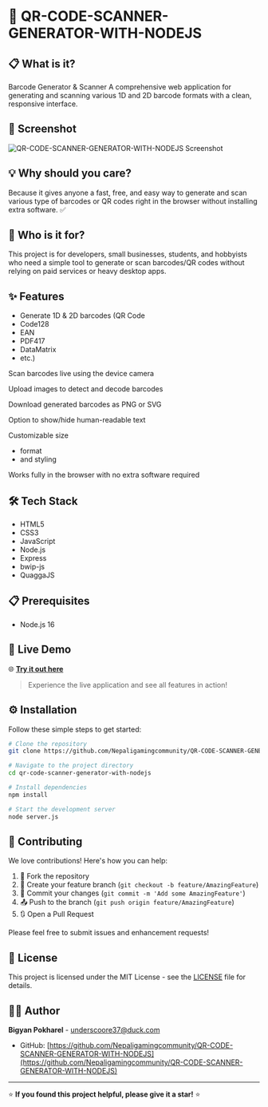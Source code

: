 # 📝 QR-CODE-SCANNER-GENERATOR-WITH-NODEJS

## 📋 What is it?

Barcode Generator & Scanner
A comprehensive web application for generating and scanning various 1D and 2D barcode formats with a clean, responsive interface.



## 📸 Screenshot

![QR-CODE-SCANNER-GENERATOR-WITH-NODEJS Screenshot](https://i.postimg.cc/MT86yWtC/Screenshot-36.png)

## 💡 Why should you care?

Because it gives anyone a fast, free, and easy way to generate and scan various type of barcodes or QR codes right in the browser without installing extra software. ✅

## 👥 Who is it for?

This project is for developers, small businesses, students, and hobbyists who need a simple tool to generate or scan barcodes/QR codes without relying on paid services or heavy desktop apps.

## ✨ Features

- Generate 1D & 2D barcodes (QR Code
- Code128
- EAN
- PDF417
- DataMatrix
- etc.)

Scan barcodes live using the device camera

Upload images to detect and decode barcodes

Download generated barcodes as PNG or SVG

Option to show/hide human-readable text

Customizable size
- format
- and styling

Works fully in the browser with no extra software required

## 🛠️ Tech Stack

- HTML5
- CSS3
- JavaScript
- Node.js
- Express
- bwip-js
- QuaggaJS

## 📋 Prerequisites

- Node.js 16

## 🚀 Live Demo

🌐 **[Try it out here](https://localhost:8080)**

> Experience the live application and see all features in action!

## ⚙️ Installation

Follow these simple steps to get started:

```bash
# Clone the repository
git clone https://github.com/Nepaligamingcommunity/QR-CODE-SCANNER-GENERATOR-WITH-NODEJS.git

# Navigate to the project directory
cd qr-code-scanner-generator-with-nodejs

# Install dependencies
npm install

# Start the development server
node server.js
```

## 🤝 Contributing

We love contributions! Here's how you can help:

1. 🍴 Fork the repository
2. 🌟 Create your feature branch (`git checkout -b feature/AmazingFeature`)
3. 💾 Commit your changes (`git commit -m 'Add some AmazingFeature'`)
4. 📤 Push to the branch (`git push origin feature/AmazingFeature`)
5. 🔃 Open a Pull Request

Please feel free to submit issues and enhancement requests!

## 📄 License

This project is licensed under the MIT License - see the [LICENSE](LICENSE) file for details.

## 👨‍💻 Author

**Bigyan Pokharel** - [underscoore37@duck.com](mailto:underscoore37@duck.com)
- GitHub: [https://github.com/Nepaligamingcommunity/QR-CODE-SCANNER-GENERATOR-WITH-NODEJS](https://github.com/Nepaligamingcommunity/QR-CODE-SCANNER-GENERATOR-WITH-NODEJS)

---

⭐ **If you found this project helpful, please give it a star!** ⭐
